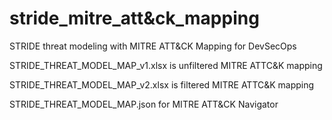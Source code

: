 # stride_mitre_att&ck_mapping
STRIDE threat modeling with MITRE ATT&amp;CK Mapping for DevSecOps

STRIDE_THREAT_MODEL_MAP_v1.xlsx is unfiltered MITRE ATTC&K mapping

STRIDE_THREAT_MODEL_MAP_v2.xlsx is filtered MITRE ATTC&K mapping

STRIDE_THREAT_MODEL_MAP.json for MITRE ATT&CK Navigator
